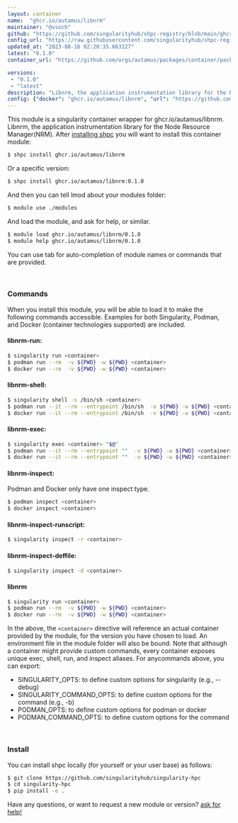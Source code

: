 ```yaml
---
layout: container
name:  "ghcr.io/autamus/libnrm"
maintainer: "@vsoch"
github: "https://github.com/singularityhub/shpc-registry/blob/main/ghcr.io/autamus/libnrm/container.yaml"
config_url: "https://raw.githubusercontent.com/singularityhub/shpc-registry/main/ghcr.io/autamus/libnrm/container.yaml"
updated_at: "2023-08-16 02:20:35.663127"
latest: "0.1.0"
container_url: "https://github.com/orgs/autamus/packages/container/package/libnrm"

versions:
 - "0.1.0"
 - "latest"
description: "Libnrm, the application instrumentation library for the Node Resource Manager(NRM)."
config: {"docker": "ghcr.io/autamus/libnrm", "url": "https://github.com/orgs/autamus/packages/container/package/libnrm", "maintainer": "@vsoch", "description": "Libnrm, the application instrumentation library for the Node Resource Manager(NRM).", "latest": {"0.1.0": "sha256:65773a9945d137817dae9856656ae93d7426e9106a2b1d484c890e4e041bedde"}, "tags": {"0.1.0": "sha256:65773a9945d137817dae9856656ae93d7426e9106a2b1d484c890e4e041bedde", "latest": "sha256:65773a9945d137817dae9856656ae93d7426e9106a2b1d484c890e4e041bedde"}}
---
```


This module is a singularity container wrapper for ghcr.io/autamus/libnrm.
Libnrm, the application instrumentation library for the Node Resource Manager(NRM).
After [installing shpc](#install) you will want to install this container module:


```bash
$ shpc install ghcr.io/autamus/libnrm
```

Or a specific version:

```bash
$ shpc install ghcr.io/autamus/libnrm:0.1.0
```

And then you can tell lmod about your modules folder:

```bash
$ module use ./modules
```

And load the module, and ask for help, or similar.

```bash
$ module load ghcr.io/autamus/libnrm/0.1.0
$ module help ghcr.io/autamus/libnrm/0.1.0
```

You can use tab for auto-completion of module names or commands that are provided.

<br>

### Commands

When you install this module, you will be able to load it to make the following commands accessible.
Examples for both Singularity, Podman, and Docker (container technologies supported) are included.

#### libnrm-run:

```bash
$ singularity run <container>
$ podman run --rm  -v ${PWD} -w ${PWD} <container>
$ docker run --rm  -v ${PWD} -w ${PWD} <container>
```

#### libnrm-shell:

```bash
$ singularity shell -s /bin/sh <container>
$ podman run --it --rm --entrypoint /bin/sh  -v ${PWD} -w ${PWD} <container>
$ docker run --it --rm --entrypoint /bin/sh  -v ${PWD} -w ${PWD} <container>
```

#### libnrm-exec:

```bash
$ singularity exec <container> "$@"
$ podman run --it --rm --entrypoint ""  -v ${PWD} -w ${PWD} <container> "$@"
$ docker run --it --rm --entrypoint ""  -v ${PWD} -w ${PWD} <container> "$@"
```

#### libnrm-inspect:

Podman and Docker only have one inspect type.

```bash
$ podman inspect <container>
$ docker inspect <container>
```

#### libnrm-inspect-runscript:

```bash
$ singularity inspect -r <container>
```

#### libnrm-inspect-deffile:

```bash
$ singularity inspect -d <container>
```



#### libnrm

```bash
$ singularity run <container>
$ podman run --rm  -v ${PWD} -w ${PWD} <container>
$ docker run --rm  -v ${PWD} -w ${PWD} <container>
```


In the above, the `<container>` directive will reference an actual container provided
by the module, for the version you have chosen to load. An environment file in the
module folder will also be bound. Note that although a container
might provide custom commands, every container exposes unique exec, shell, run, and
inspect aliases. For anycommands above, you can export:

 - SINGULARITY_OPTS: to define custom options for singularity (e.g., --debug)
 - SINGULARITY_COMMAND_OPTS: to define custom options for the command (e.g., -b)
 - PODMAN_OPTS: to define custom options for podman or docker
 - PODMAN_COMMAND_OPTS: to define custom options for the command

<br>

### Install

You can install shpc locally (for yourself or your user base) as follows:

```bash
$ git clone https://github.com/singularityhub/singularity-hpc
$ cd singularity-hpc
$ pip install -e .
```

Have any questions, or want to request a new module or version? [ask for help!](https://github.com/singularityhub/singularity-hpc/issues)